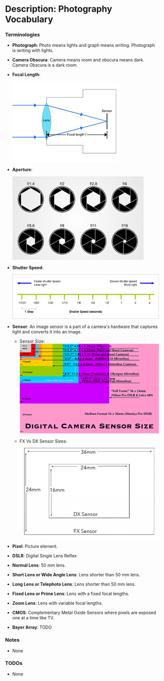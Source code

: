 # Description: Photography Vocabulary

### Terminologies
- **Photograph**: Photo means lights and graph means writing. Photograph is writing with lights.
  
- **Camera Obscura**: Camera means room and obscura means dark. Camera Obscura is a dark room. 

- **Focal Length**: 

    ![](images/focal-length-01.jpg)
- **Aperture**:

    ![](images/aperture-01.jpg)
- **Shutter Speed**:

    ![](images/shutter-speed-01.png)
- **Sensor**: An image sensor is a part of a camera's hardware that captures light and converts it into an image.

    - Sensor Size: ![](images/sensor-01-sensor-sizes.png)
    
    - FX Vs DX Sensor Sizes: ![](images/sensor-02-fx-and-dx-sizes.jpg)

- **Pixel**: Picture element.

- **DSLR**: Digital Single Lens Reflex

- **Normal Lens**: 50 mm lens.

- **Short Lens or Wide Angle Lens**: Lens shorter than 50 mm lens. 

- **Long Lens or Telephoto Lens**: Lens shorter than 50 mm lens.

- **Fixed Lens or Prime Lens**: Lens with a fixed focal lengths.

- **Zoom Lens**: Lens with variable focal lengths.

- **CMOS**: Complementary Metal Oxide Sensors where pixels are exposed one at a time like TV.

- **Bayer Array**: TODO

### Notes
- None

### TODOs
- None

